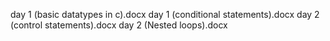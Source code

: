day 1 (basic datatypes in c).docx
day 1 (conditional statements).docx
day 2 (control statements).docx
day 2 (Nested loops).docx
